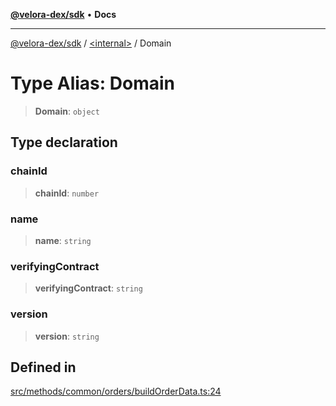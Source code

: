 [**@velora-dex/sdk**](../../README.md) • **Docs**

***

[@velora-dex/sdk](../../globals.md) / [\<internal\>](../README.md) / Domain

# Type Alias: Domain

> **Domain**: `object`

## Type declaration

### chainId

> **chainId**: `number`

### name

> **name**: `string`

### verifyingContract

> **verifyingContract**: `string`

### version

> **version**: `string`

## Defined in

[src/methods/common/orders/buildOrderData.ts:24](https://github.com/paraswap/paraswap-sdk/blob/master/src/methods/common/orders/buildOrderData.ts#L24)
